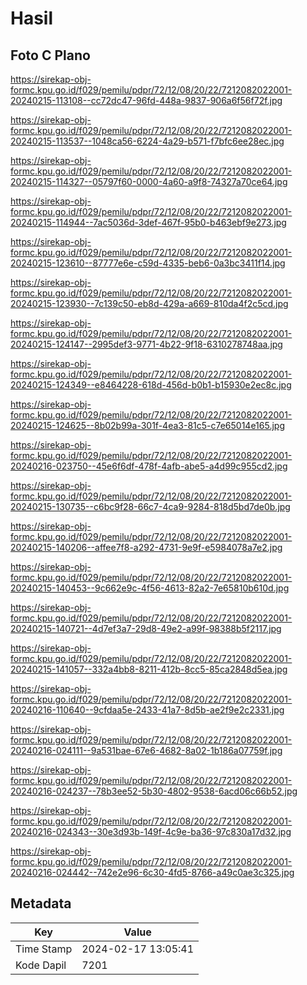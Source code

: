 # Hasil

## Foto C Plano

https://sirekap-obj-formc.kpu.go.id/f029/pemilu/pdpr/72/12/08/20/22/7212082022001-20240215-113108--cc72dc47-96fd-448a-9837-906a6f56f72f.jpg

https://sirekap-obj-formc.kpu.go.id/f029/pemilu/pdpr/72/12/08/20/22/7212082022001-20240215-113537--1048ca56-6224-4a29-b571-f7bfc6ee28ec.jpg

https://sirekap-obj-formc.kpu.go.id/f029/pemilu/pdpr/72/12/08/20/22/7212082022001-20240215-114327--05797f60-0000-4a60-a9f8-74327a70ce64.jpg

https://sirekap-obj-formc.kpu.go.id/f029/pemilu/pdpr/72/12/08/20/22/7212082022001-20240215-114944--7ac5036d-3def-467f-95b0-b463ebf9e273.jpg

https://sirekap-obj-formc.kpu.go.id/f029/pemilu/pdpr/72/12/08/20/22/7212082022001-20240215-123610--87777e6e-c59d-4335-beb6-0a3bc3411f14.jpg

https://sirekap-obj-formc.kpu.go.id/f029/pemilu/pdpr/72/12/08/20/22/7212082022001-20240215-123930--7c139c50-eb8d-429a-a669-810da4f2c5cd.jpg

https://sirekap-obj-formc.kpu.go.id/f029/pemilu/pdpr/72/12/08/20/22/7212082022001-20240215-124147--2995def3-9771-4b22-9f18-6310278748aa.jpg

https://sirekap-obj-formc.kpu.go.id/f029/pemilu/pdpr/72/12/08/20/22/7212082022001-20240215-124349--e8464228-618d-456d-b0b1-b15930e2ec8c.jpg

https://sirekap-obj-formc.kpu.go.id/f029/pemilu/pdpr/72/12/08/20/22/7212082022001-20240215-124625--8b02b99a-301f-4ea3-81c5-c7e65014e165.jpg

https://sirekap-obj-formc.kpu.go.id/f029/pemilu/pdpr/72/12/08/20/22/7212082022001-20240216-023750--45e6f6df-478f-4afb-abe5-a4d99c955cd2.jpg

https://sirekap-obj-formc.kpu.go.id/f029/pemilu/pdpr/72/12/08/20/22/7212082022001-20240215-130735--c6bc9f28-66c7-4ca9-9284-818d5bd7de0b.jpg

https://sirekap-obj-formc.kpu.go.id/f029/pemilu/pdpr/72/12/08/20/22/7212082022001-20240215-140206--affee7f8-a292-4731-9e9f-e5984078a7e2.jpg

https://sirekap-obj-formc.kpu.go.id/f029/pemilu/pdpr/72/12/08/20/22/7212082022001-20240215-140453--9c662e9c-4f56-4613-82a2-7e65810b610d.jpg

https://sirekap-obj-formc.kpu.go.id/f029/pemilu/pdpr/72/12/08/20/22/7212082022001-20240215-140721--4d7ef3a7-29d8-49e2-a99f-98388b5f2117.jpg

https://sirekap-obj-formc.kpu.go.id/f029/pemilu/pdpr/72/12/08/20/22/7212082022001-20240215-141057--332a4bb8-8211-412b-8cc5-85ca2848d5ea.jpg

https://sirekap-obj-formc.kpu.go.id/f029/pemilu/pdpr/72/12/08/20/22/7212082022001-20240216-110640--9cfdaa5e-2433-41a7-8d5b-ae2f9e2c2331.jpg

https://sirekap-obj-formc.kpu.go.id/f029/pemilu/pdpr/72/12/08/20/22/7212082022001-20240216-024111--9a531bae-67e6-4682-8a02-1b186a07759f.jpg

https://sirekap-obj-formc.kpu.go.id/f029/pemilu/pdpr/72/12/08/20/22/7212082022001-20240216-024237--78b3ee52-5b30-4802-9538-6acd06c66b52.jpg

https://sirekap-obj-formc.kpu.go.id/f029/pemilu/pdpr/72/12/08/20/22/7212082022001-20240216-024343--30e3d93b-149f-4c9e-ba36-97c830a17d32.jpg

https://sirekap-obj-formc.kpu.go.id/f029/pemilu/pdpr/72/12/08/20/22/7212082022001-20240216-024442--742e2e96-6c30-4fd5-8766-a49c0ae3c325.jpg


## Metadata

| Key        | Value               |
| ---------- | ------------------- |
| Time Stamp | 2024-02-17 13:05:41 |
| Kode Dapil | 7201                |



